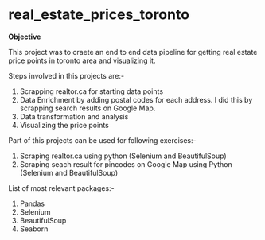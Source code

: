 # real_estate_prices_toronto

**Objective**

This project was to craete an end to end data pipeline for getting real estate price points in toronto area and visualizing it. 

Steps involved in this projects are:-
  1. Scrapping realtor.ca for starting data points
  2. Data Enrichment by adding postal codes for each address. I did this by scrapping search results on Google Map. 
  3. Data transformation and analysis 
  4. Visualizing the price points

Part of this projects can be used for following exercises:-
  1. Scraping realtor.ca using python (Selenium and BeautifulSoup)
  2. Scraping seach result for pincodes on Google Map using Python (Selenium and BeautifulSoup)
  
List of most relevant packages:- 
  1. Pandas
  2. Selenium
  3. BeautifulSoup
  4. Seaborn
  
  
